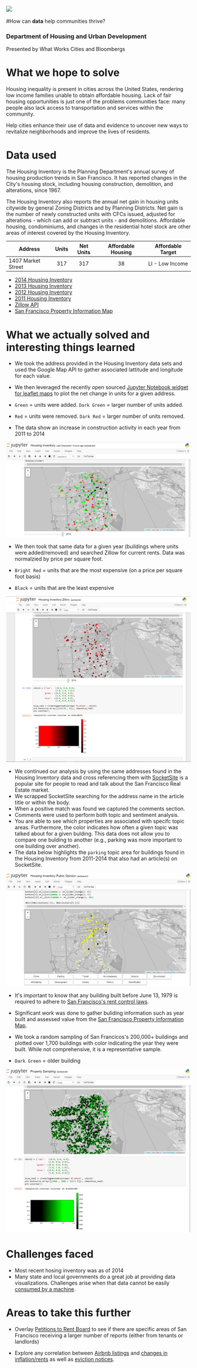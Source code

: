 ![](https://horseradish.s3.amazonaws.com/CACHE/images/photos/66/7f/42bf3e704747/image-54e7656359e25-default-800.png)

#How can **data** help communities thrive?
### Department of Housing and Urban Development
Presented by What Works Cities and Bloombergs

# What we hope to solve
Housing inequality is present in cities across the United States, rendering low income families unable to obtain affordable housing. Lack of fair housing opportunities is just one of the problems communities face: many people also lack access to transportation and services within the community.

Help cities enhance their use of data and evidence to uncover new ways to revitalize neighborhoods and improve the lives of residents.

# Data used
The Housing Inventory is the Planning Department's annual survey of housing production trends in San Francisco. It has reported changes in the City's housing stock, including housing construction, demolition, and alterations, since 1967. 

The Housing Inventory also reports the annual net gain in housing units citywide by general Zoning Districts and by Planning Districts. Net gain is the number of newly constructed units with CFCs issued, adjusted for alterations - which can add or subtract units - and demolitions. Affordable housing, condominiums, and changes in the residential hotel stock are other areas of interest covered by the Housing Inventory. 

| Address            | Units | Net Units | Affordable Housing | Affordable Target|
| ------------------ |:-----:|:---------:|:------------------:|------------------|
| 1407 Market Street | 317   | 317       | 38                 | LI - Low Income  |


- [2014 Housing Inventory](https://data.sfgov.org/Housing-and-Buildings/2014-Housing-Inventory/pucn-j93j)
- [2013 Housing Inventory](https://data.sfgov.org/Housing-and-Buildings/2013-Housing-Inventory/e7d3-dxh5)
- [2012 Housing Inventory](https://data.sfgov.org/Housing-and-Buildings/2012-Housing-Inventory/4xa2-t52k)
- [2011 Housing Inventory](https://data.sfgov.org/Housing-and-Buildings/2011-Housing-Inventory/mpcm-79w2)
- [Zillow API](http://www.zillow.com/howto/api/APIOverview.htm)
- [San Francisco Property Information Map](http://propertymap.sfplanning.org/)

# What we actually solved and interesting things learned

- We took the address provided in the Housing Inventory data sets and used the Google Map API to gather associated lattitude and longitude for each value. 
- We then leveraged the recently open sourced [Jupyter Notebook widget for leaflet maps](https://github.com/ellisonbg/ipyleaflet) to plot the net change in units for a given address. 

- `Green` = units were added. `Dark Green` = larger number of units added.
- `Red` = units were removed. `Dark Red` = larger number of units removed.

- The data show an increase in construction activity in each year from 2011 to 2014

![](net_change_graph.png)

- We then took that same data for a given year (buildings where units were added/removed) and searched Zillow for current rents. Data was normalzied by price per square foot.

- `Bright Red` = units that are the most expensive (on a price per square foot basis)
- `Black` = units that are the least expensive

![](zillow_pricing.png)

- We continued our analysis by using the same addresses found in the Housing Inventory data and cross referencing them with [SocketSite](http://www.socketsite.com/) is a popular site for people to read and talk about the San Francisco Real Estate market.
- We scrapped SocketSite searching for the address name in the article title or within the body.
- When a positive match was found we captured the comments section.
- Comments were used to perform both topic and sentiment analysis.
- You are able to see which properties are associated with specifc topic areas. Furthermore, the color indicates how often a given topic was talked about for a given bulding. This data does not allow you to compare one bulding to another (e.g., parking was more important to one building over another).
- The data below highlights the `parking` topic area for buildings found in the Housing Inventory from 2011-2014 that also had an article(s) on SocketSite.

![](housing_sentiment.png)

- It's important to know that any building built before June 13, 1979 is required to adhere to [San Francisco's rent control laws](https://www.sftu.org/rentcontrol).
- Significant work was done to gather buliding information such as year built and assessed value from the [San Francisco Property Information Map](http://propertymap.sfplanning.org/).
- We took a random sampling of San Francicos's 200,000+ buildings and plotted over 1,700 buildings with color indicating the year they were built. While not comprehensive, it is a representative sample.

- `Dark Green` = older building

![](property_sampling.png)

# Challenges faced

 - Most recent hosing inventory was as of 2014
 - Many state and local governments do a great job at providing data visualizations. Challenges arise when that data cannot be easily [consumed by a machine](http://egis.hud.gov/affht/). 

# Areas to take this further

- Overlay [Petitions to Rent Board](https://data.sfgov.org/Housing-and-Buildings/Petitions-to-the-Rent-Board/6swy-cmkq) to see if there are specific areas of San Francisco receiving a larger number of reports (either from tenants or landlords)

- Explore any correlation between [Airbnb listings](http://all-about-airbnb.com/post/127856658166/airbnb-public-api-coming-soon) and [changes in inflation/rents](http://www.bls.gov/eag/eag.ca_sanfrancisco_msa.htm)  as well as [eviction notices](https://data.sfgov.org/Housing-and-Buildings/Eviction-Notices/5cei-gny5). 
